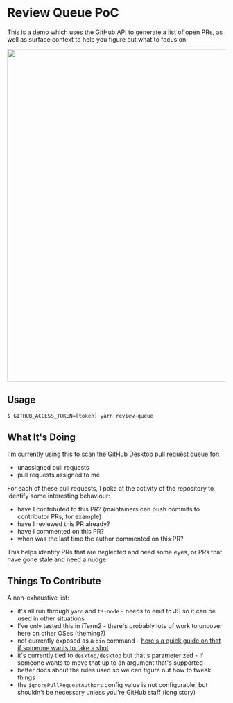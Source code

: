 # Review Queue PoC

This is a demo which uses the GitHub API to generate a list of open PRs, as well as surface context to help you figure out what to focus on.

<img width="767" src="https://user-images.githubusercontent.com/359239/40568950-1aa512c6-60bd-11e8-83bc-fdeabe6f1b2b.png">

## Usage

```shellsession
$ GITHUB_ACCESS_TOKEN=[token] yarn review-queue
```

## What It's Doing

I'm currently using this to scan the [GitHub Desktop](https://github.com/desktop/desktop) pull request queue for:

* unassigned pull requests
* pull requests assigned to me

For each of these pull requests, I poke at the activity of the repository to identify some interesting behaviour:

* have I contributed to this PR? (maintainers can push commits to contributor PRs, for example)
* have I reviewed this PR already?
* have I commented on this PR?
* when was the last time the author commented on this PR?

This helps identify PRs that are neglected and need some eyes, or PRs that have gone stale and need a nudge.

## Things To Contribute

A non-exhaustive list:

* it's all run through `yarn` and `ts-node` - needs to emit to JS so it can be used in other situations
* I've only tested this in iTerm2 - there's probably lots of work to uncover here on other OSes (theming?)
* not currently exposed as a `bin` command - [here's a quick guide on that if someone wants to take a shot](https://blog.npmjs.org/post/118810260230/building-a-simple-command-line-tool-with-npm)
* it's currently tied to `desktop/desktop` but that's parameterized - if someone wants to move that up to an argument that's supported
* better docs about the rules used so we can figure out how to tweak things
* the `ignorePullRequestAuthors` config value is not configurable, but shouldn't be necessary unless you're GitHub staff (long story)
